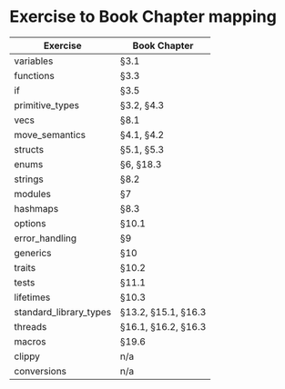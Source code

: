 # Exercise to Book Chapter mapping

| Exercise               | Book Chapter        |
| ---------------------- | ------------------- |
| variables              | §3.1                |Done
| functions              | §3.3                |Done
| if                     | §3.5                |Done
| primitive_types        | §3.2, §4.3          |Done
| vecs                   | §8.1                |Done
| move_semantics         | §4.1, §4.2          |Done
| structs                | §5.1, §5.3          |Done
| enums                  | §6, §18.3           |Done
| strings                | §8.2                |Done
| modules                | §7                  |Done
| hashmaps               | §8.3                |Done
| options                | §10.1               |Done
| error_handling         | §9                  |Done
| generics               | §10                 |Done
| traits                 | §10.2               |Done
| tests                  | §11.1               |Done
| lifetimes              | §10.3               |
| standard_library_types | §13.2, §15.1, §16.3 |
| threads                | §16.1, §16.2, §16.3 |
| macros                 | §19.6               |
| clippy                 | n/a                 |
| conversions            | n/a                 |
